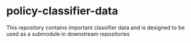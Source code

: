# policy-classifier-data

This repository contains important classifier data and is designed to be used as a submodule in downstream repositories
